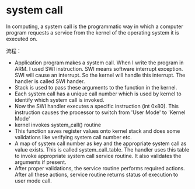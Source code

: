 
# system call

In computing, a system call is the programmatic way in which a computer program requests a service from the kernel of the operating system it is executed on.

流程：

- Application program makes a system call. When I write the program in ARM. I used SWI instruction. SWI means software interrupt exception. SWI will cause an interrupt. So the kernel will handle this interrupt. The handler is called SWI hander.
- Stack is used to pass these arguments to the function in the kernel.
- Each system call has a unique call number which is used by kernel to identify which system call is invoked.
- Now the SWI handler executes a specific instruction (int 0x80). This instruction causes the processor to switch from 'User Mode' to 'Kernel Mode'
- kernel invokes system_call() routine
- This function saves register values onto kernel stack and does some validations like verifying system call number etc.
- A map of system call number as key and the appropriate system call as value exists. This is called system_call_table. The handler uses this table to invoke appropriate system call service routine. It also validates the arguments if present.
- After proper validations, the service routine performs required actions. After all these actions, service routine returns status of execution to user mode call.
